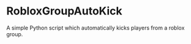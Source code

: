 # RobloxGroupAutoKick
A simple Python script which automatically kicks players from a roblox group.
